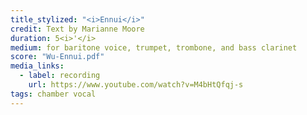 ```yaml
---
title_stylized: "<i>Ennui</i>"
credit: Text by Marianne Moore
duration: 5<i>'</i>
medium: for baritone voice, trumpet, trombone, and bass clarinet
score: "Wu-Ennui.pdf"
media_links:
  - label: recording
    url: https://www.youtube.com/watch?v=M4bHtQfqj-s
tags: chamber vocal
---
```

